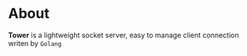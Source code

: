 # About

**Tower** is a lightweight socket server, easy to manage client connection writen by `Golang`
